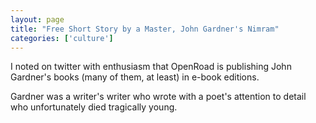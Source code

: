```yaml
---
layout: page
title: "Free Short Story by a Master, John Gardner's Nimram"
categories: ['culture']
---
```

I noted on twitter with enthusiasm that OpenRoad is publishing John Gardner's books (many of them, at least) in e-book editions.

Gardner was a writer's writer who wrote with a poet's attention to detail who unfortunately died tragically young.
